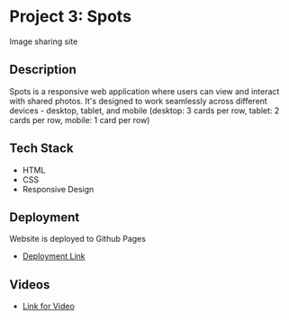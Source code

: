 # Project 3: Spots

Image sharing site

## Description

Spots is a responsive web application where users can view and interact with shared photos. It's designed to work seamlessly across different devices - desktop, tablet, and mobile (desktop: 3 cards per row, tablet: 2 cards per row, mobile: 1 card per row)

## Tech Stack

- HTML
- CSS
- Responsive Design

## Deployment

Website is deployed to Github Pages

- [Deployment Link](https://slay-509.github.io/se_project_spots/)

## Videos

- [Link for Video](https://drive.google.com/file/d/1vruuiOUIIv7yqTKFtFoETiCSNQD50lkE/view?usp=share_link)

